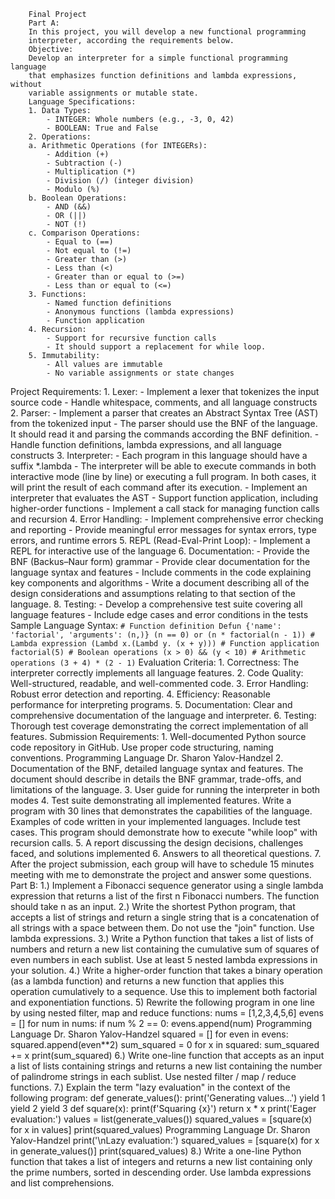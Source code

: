 
        Final Project
        Part A:
        In this project, you will develop a new functional programming
        interpreter, according the requirements below.
        Objective:
        Develop an interpreter for a simple functional programming language
        that emphasizes function definitions and lambda expressions, without
        variable assignments or mutable state.
        Language Specifications:
        1. Data Types:
            - INTEGER: Whole numbers (e.g., -3, 0, 42)
            - BOOLEAN: True and False
        2. Operations:
        a. Arithmetic Operations (for INTEGERs):
            - Addition (+)
            - Subtraction (-)
            - Multiplication (*)
            - Division (/) (integer division)
            - Modulo (%)
        b. Boolean Operations:
            - AND (&&)
            - OR (||)
            - NOT (!)
        c. Comparison Operations:
            - Equal to (==)
            - Not equal to (!=)
            - Greater than (>)
            - Less than (<)
            - Greater than or equal to (>=)
            - Less than or equal to (<=)
        3. Functions:
            - Named function definitions
            - Anonymous functions (lambda expressions)
            - Function application
        4. Recursion:
            - Support for recursive function calls
            - It should support a replacement for while loop.
        5. Immutability:
            - All values are immutable
            - No variable assignments or state changes
Project Requirements:
        1. Lexer:
            - Implement a lexer that tokenizes the input source code
            - Handle whitespace, comments, and all language constructs
        2. Parser:
            - Implement a parser that creates an Abstract Syntax Tree (AST) from the tokenized input
            - The parser should use the BNF of the language. It should read it and parsing the commands according the BNF definition.
            - Handle function definitions, lambda expressions, and all language constructs
        3. Interpreter:
            - Each program in this language should have a suffix *.lambda
            - The interpreter will be able to execute commands in both interactive mode (line by line) or executing a full program. In both cases, it will print the result of each command after its execution.
            - Implement an interpreter that evaluates the AST
            - Support function application, including higher-order functions
            - Implement a call stack for managing function calls and recursion
        4. Error Handling:
            - Implement comprehensive error checking and reporting
            - Provide meaningful error messages for syntax errors, type errors, and runtime errors
        5. REPL (Read-Eval-Print Loop):
            - Implement a REPL for interactive use of the language
        6. Documentation:
            - Provide the BNF (Backus–Naur form) grammar
            - Provide clear documentation for the language syntax and features
            - Include comments in the code explaining key components and algorithms
            - Write a document describing all of the design considerations and assumptions relating to that section of the language.
        8. Testing:
            - Develop a comprehensive test suite covering all language features
            - Include edge cases and error conditions in the tests
        Sample Language Syntax:
        ```
        # Function definition
        Defun {'name': 'factorial', 'arguments': (n,)}
        (n == 0) or (n * factorial(n - 1))
        # Lambda expression
        (Lambd x.(Lambd y. (x + y)))
        # Function application
        factorial(5)
        # Boolean operations
        (x > 0) && (y < 10)
        # Arithmetic operations
        (3 + 4) * (2 - 1)
        ```
        Evaluation Criteria:
        1. Correctness: The interpreter correctly implements all language
        features.
        2. Code Quality: Well-structured, readable, and well-commented code.
        3. Error Handling: Robust error detection and reporting.
        4. Efficiency: Reasonable performance for interpreting programs.
        5. Documentation: Clear and comprehensive documentation of the
        language and interpreter.
        6. Testing: Thorough test coverage demonstrating the correct
        implementation of all features.
        Submission Requirements:
        1. Well-documented Python source code repository in GitHub. Use proper
        code structuring, naming conventions.
        Programming Language
        Dr. Sharon Yalov-Handzel
        2. Documentation of the BNF, detailed language syntax and features. The
        document should describe in details the BNF grammar, trade-offs, and
        limitations of the language.
        3. User guide for running the interpreter in both modes
        4. Test suite demonstrating all implemented features. Write a program
        with 30 lines that demonstrates the capabilities of the language.
        Examples of code written in your implemented languages. Include test
        cases. This program should demonstrate how to execute "while loop"
        with recursion calls.
        5. A report discussing the design decisions, challenges faced, and
        solutions implemented
        6. Answers to all theoretical questions.
        7. After the project submission, each group will have to schedule 15
        minutes meeting with me to demonstrate the project and answer some
        questions.
        Part B:
        1.) Implement a Fibonacci sequence generator using a single lambda expression that
        returns a list of the first n Fibonacci numbers. The function should take n as an input.
        2.) Write the shortest Python program, that accepts a list of strings and return a
        single string that is a concatenation of all strings with a space between them. Do not
        use the "join" function. Use lambda expressions.
        3.) Write a Python function that takes a list of lists of numbers and return a new list
        containing the cumulative sum of squares of even numbers in each sublist. Use at
        least 5 nested lambda expressions in your solution.
        4.) Write a higher-order function that takes a binary operation (as a lambda function)
        and returns a new function that applies this operation cumulatively to a sequence.
        Use this to implement both factorial and exponentiation functions.
        5) Rewrite the following program in one line by using nested filter, map and reduce
        functions:
        nums = [1,2,3,4,5,6]
        evens = []
        for num in nums:
        if num % 2 == 0:
        evens.append(num)
        Programming Language
        Dr. Sharon Yalov-Handzel
        squared = []
        for even in evens:
        squared.append(even**2)
        sum_squared = 0
        for x in squared:
        sum_squared += x
        print(sum_squared)
        6.) Write one-line function that accepts as an input a list of lists containing strings
        and returns a new list containing the number of palindrome strings in each sublist.
        Use nested filter / map / reduce functions.
        7.) Explain the term "lazy evaluation" in the context of the following program:
        def generate_values():
        print('Generating values...')
        yield 1
        yield 2
        yield 3
        def square(x):
        print(f'Squaring {x}')
        return x * x
        print('Eager evaluation:')
        values = list(generate_values())
        squared_values = [square(x) for x in values]
        print(squared_values)
        Programming Language
        Dr. Sharon Yalov-Handzel
        print('\nLazy evaluation:')
        squared_values = [square(x) for x in generate_values()]
        print(squared_values)
        8.) Write a one-line Python function that takes a list of integers and returns a new list
        containing only the prime numbers, sorted in descending order. Use lambda
        expressions and list comprehensions.
